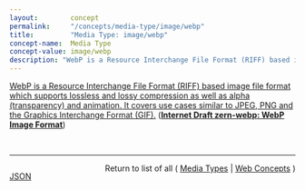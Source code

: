 ```yaml
---
layout:        concept
permalink:     "/concepts/media-type/image/webp"
title:         "Media Type: image/webp"
concept-name:  Media Type
concept-value: image/webp
description: "WebP is a Resource Interchange File Format (RIFF) based image file format which supports lossless and lossy compression as well as alpha (transparency) and animation.  It covers use cases similar to JPEG, PNG and the Graphics Interchange Format (GIF)."
---
```


[WebP is a Resource Interchange File Format (RIFF) based image file format which supports lossless and lossy compression as well as alpha (transparency) and animation.  It covers use cases similar to JPEG, PNG and the Graphics Interchange Format (GIF).](https://datatracker.ietf.org/doc/html/draft-zern-webp#section-1 "Read documentation for Media Type &#34;image/webp&#34;") (**[Internet Draft zern-webp: WebP Image Format](/specs/IETF/I-D/zern-webp "WebP is a RIFF-based image file format which supports lossless and lossy compression as well as alpha (transparency) and animation. It covers use cases similar to JPEG, PNG and GIF.")**)

<br/>
<hr/>

<p style="float : left"><a href="./image/webp.json" title="JSON representing this particular Web Concept value">JSON</a></p>
<p style="text-align: right">Return to list of all ( <a href="../media-type/">Media Types</a> | <a href="../">Web Concepts</a> )</p>
